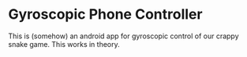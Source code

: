 # Gyroscopic Phone Controller
This is (somehow) an android app for gyroscopic control
of our crappy snake game. This works in theory.
